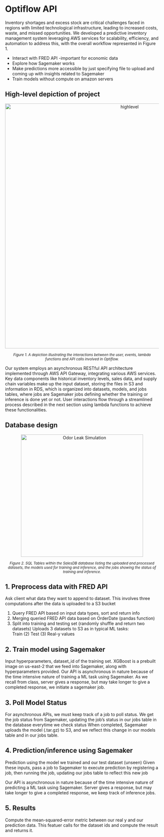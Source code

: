 # Optiflow API 
Inventory shortages and excess stock are critical challenges faced in regions with
limited technological infrastructure, leading to increased costs, waste, and missed
opportunities. We developed a predictive inventory management system leveraging
AWS services for scalability, efficiency, and automation to address this, with the overall
workflow represented in Figure 1. 

- Interact with FRED API -important for economic data
- Explore how Sagemaker works
- Make predictions more accessible by just specifying file to upload and coming up with insights related to Sagemaker 
- Train models without compute on amazon servers


## High-level depiction of project 

<p align="center">
  <img src="https://github.com/user-attachments/assets/56118e18-3bf4-498c-8ead-794d1c4b12a0" alt="highlevel" width="800"/>
</p>
<p align="center"><sub><i>Figure 1. A depiction illustrating the interactions between the user, events, lambda functions and API calls involved in Optiflow.</i></sub></p>

Our system employs an asynchronous RESTful API architecture implemented through
AWS API Gateway, integrating various AWS services. Key data components like
historical inventory levels, sales data, and supply chain variables make up the input
dataset, storing the files in S3 and information in RDS, which is organized into datasets,
models, and jobs tables, where jobs are Sagemaker jobs defining whether the training
or inference is done yet or not. User interactions flow through a streamlined process
described in the next section using lambda functions to achieve these functionalities.
## Database design 

<p align="center">
  <img src="https://github.com/user-attachments/assets/b1aa0af6-24ff-475f-b8e1-cab134c5ff07" alt="Odor Leak Simulation" width="400"/>
</p>
<p align="center"><sub><i>Figure 2. SQL Tables within the SalesDB database listing the uploaded and processed datasets, the models used for training and inference, and the jobs showing the status of training and inference. </i></sub></p>

## 1. Preprocess data with FRED API 

Ask client what data they want to append to dataset. This involves three computations after the data is uploaded to a S3 bucket
1. Query FRED API based on input data types, sort and return info
2. Merging queried FRED API data based on OrderDate (pandas function)
3. Split into training and testing set (randomly shuffle and return two datasets) 
Uploads 3 datasets to S3 as in typical ML tasks:	
Train        (2)   Test         (3)   Real-y values

## 2. Train model using Sagemaker

Input hyperparameters, dataset_id of the training set. 
XGBoost is a prebuilt image on us-east-2 that we feed into Sagemaker, along with hyperparameters provided. 
Our API is asynchronous in nature because of the time intensive nature of training a ML task using Sagemaker. As we recall from class, server gives a response, but may take longer to give a completed response, we initiate a sagemaker job. 

## 3. Poll Model Status 

For asynchronous APIs, we must keep track of a job to poll status. We get the job status from Sagemaker, updating the job’s status in our jobs table in the database everytime we check status
When completed, Sagemaker uploads the model (.tar.gz) to S3, and we reflect this change in our models table and in our jobs table. 

## 4. Prediction/inference using Sagemaker

Prediction using the model we trained and our test dataset (unseen)
Given these inputs, pass a job to Sagemaker to execute prediction by registering a job, then running the job, updating our jobs table to reflect this new job

Our API is asynchronous in nature because of the time intensive nature of predicting a ML task using Sagemaker. Server gives a response, but may take longer to give a completed response, we keep track of inference jobs. 

## 5. Results 

Compute the mean-squared-error metric between our real y and our prediction data. This featuer calls for the dataset ids and compute the result and returns it. 

